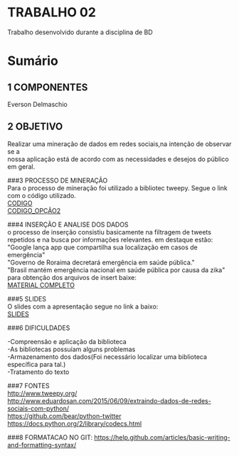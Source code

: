 # TRABALHO 02
Trabalho desenvolvido durante a disciplina de BD

# Sumário

## 1 COMPONENTES<br>
Everson Delmaschio<br>


## 2 OBJETIVO<br>
Realizar uma mineração de dados em redes sociais,na intenção de observar se a<br> 
nossa aplicação está de acordo com as necessidades e desejos do público em geral.



###3 PROCESSO DE MINERAÇÃO<br>
Para o processo de mineração foi utilizado a bibliotec tweepy.
Segue o link com o código utilizado.<br>
[CODIGO](https://github.com/EversonDelmaschio/trab01/blob/master/TRABALHO2/Twitter.rar)<br>
[CODIGO_OPÇÃO2](https://github.com/EversonDelmaschio/trab01/blob/master/TRABALHO2/Twitter.zip)


###4 INSERÇÃO E ANALISE DOS DADOS<br>
o processo de inserção consistiu basicamente na filtragem de tweets repetidos
e na busca por informações relevantes.
em destaque estão:<br>
"Google lança app que compartilha sua localização em casos de emergência"<br>
"Governo de Roraima decretará emergência em saúde pública."<br>
"Brasil mantém emergência nacional em saúde pública por causa da zika"<br>
para obtenção dos arquivos de insert baixe:<br>
[MATERIAL COMPLETO](https://github.com/EversonDelmaschio/trab01/blob/master/TRABALHO2/Twitter.rar)

###5 SLIDES<br>
O slides com a apresentação segue no link a baixo:<br>
[SLIDES](https://github.com/EversonDelmaschio/trab01/tree/master/TRABALHO2/SLIDES)


###6 DIFICULDADES<br>

-Compreensão e aplicação da biblioteca<br>
-As bibliotecas possuíam alguns problemas<br>
-Armazenamento dos dados(Foi necessário localizar uma biblioteca específica para tal.)<br>
-Tratamento do texto<br>

###7 FONTES<br>
http://www.tweepy.org/<br>
http://www.eduardosan.com/2015/06/09/extraindo-dados-de-redes-sociais-com-python/<br>
https://github.com/bear/python-twitter<br>
https://docs.python.org/2/library/codecs.html<br>



###8  FORMATACAO NO GIT: https://help.github.com/articles/basic-writing-and-formatting-syntax/
